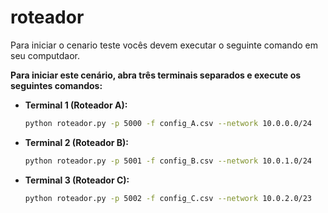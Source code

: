 # roteador


Para iniciar o cenario teste vocês devem executar o seguinte comando em seu computdaor.

**Para iniciar este cenário, abra três terminais separados e execute os seguintes comandos:**

*   **Terminal 1 (Roteador A):**
    ```bash
    python roteador.py -p 5000 -f config_A.csv --network 10.0.0.0/24
    ```
*   **Terminal 2 (Roteador B):**
    ```bash
    python roteador.py -p 5001 -f config_B.csv --network 10.0.1.0/24
    ```
*   **Terminal 3 (Roteador C):**
    ```bash
    python roteador.py -p 5002 -f config_C.csv --network 10.0.2.0/23
    ```